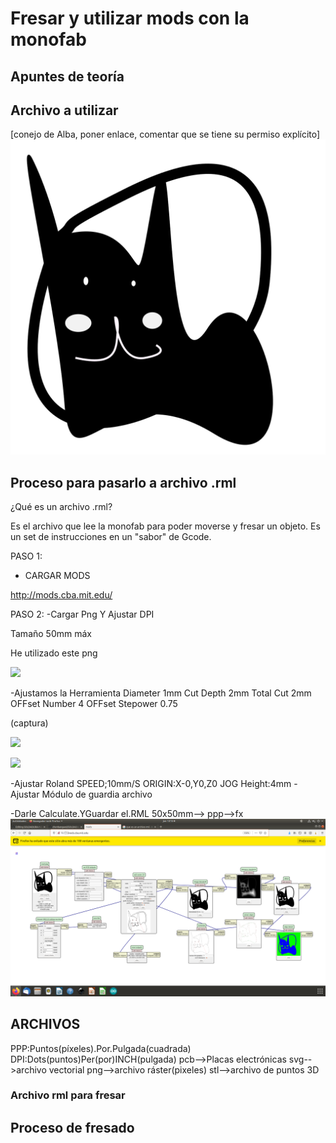 # Fresar y utilizar mods con la monofab

## Apuntes de teoría

## Archivo a utilizar

[conejo de Alba, poner enlace, comentar que se tiene su permiso explícito]
![](https://github.com/chenbangwei/SOLDADURA-Y-DISENO/blob/main/conejito.png)

## Proceso para pasarlo a archivo .rml

¿Qué es un archivo .rml?

Es el archivo que lee la monofab para poder moverse y fresar un objeto. Es un set de instrucciones en un "sabor" de Gcode. 

PASO 1:
- CARGAR MODS

http://mods.cba.mit.edu/

PASO 2:
-Cargar Png Y Ajustar DPI

Tamaño 50mm máx

He utilizado este png 

![](https://github.com/chenbangwei/SOLDADURA-Y-DISENO/commit/960eb3bb7f87d92056e4c13af5710b0073ca3355)

-Ajustamos la Herramienta
  Diameter 1mm
  Cut Depth 2mm
  Total Cut 2mm
  OFFset Number 4
  OFFset Stepower 0.75
  
  (captura)
  
  ![](https://github.com/chenbangwei/SOLDADURA-Y-DISENO/commit/960eb3bb7f87d92056e4c13af5710b0073ca3355)
  
  ![](https://github.com/chenbangwei/SOLDADURA-Y-DISENO/commit/1269f1838952f8fa6a073ea56541ce8b870f40aa)
  
-Ajustar Roland
  SPEED;10mm/S
  ORIGIN:X-0,Y0,Z0
  JOG Height:4mm
-Ajustar Módulo de guardia archivo

-Darle Calculate.YGuardar el.RML
50x50mm-->   ppp-->fx
![](https://github.com/chenbangwei/SOLDADURA-Y-DISENO/blob/main/Captura%20de%20pantalla%20de%202021-04-22%2013-15-00.png)

## ARCHIVOS
PPP:Puntos(píxeles).Por.Pulgada(cuadrada)
DPI:Dots(puntos)Per(por)INCH(pulgada)
pcb-->Placas electrónicas
svg-->archivo vectorial
png-->archivo ráster(pixeles)
stl-->archivo de puntos 3D



### Archivo rml para fresar

## Proceso de fresado


